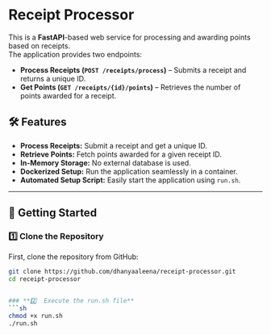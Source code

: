 # Receipt Processor 

This is a **FastAPI**-based web service for processing and awarding points based on receipts.  
The application provides two endpoints:
- **Process Receipts (`POST /receipts/process`)** – Submits a receipt and returns a unique ID.
- **Get Points (`GET /receipts/{id}/points`)** – Retrieves the number of points awarded for a receipt.


## **🛠 Features**
- **Process Receipts:** Submit a receipt and get a unique ID.
- **Retrieve Points:** Fetch points awarded for a given receipt ID.
- **In-Memory Storage:** No external database is used.
- **Dockerized Setup:** Run the application seamlessly in a container.
- **Automated Setup Script:** Easily start the application using `run.sh`.

---

## **🚀 Getting Started**

### **1️⃣ Clone the Repository**
First, clone the repository from GitHub:

```sh
git clone https://github.com/dhanyaaleena/receipt-processor.git
cd receipt-processor


### **2️⃣  Execute the run.sh file**
```sh
chmod +x run.sh
./run.sh